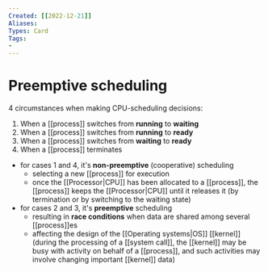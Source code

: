 ```yaml
---
Created: [[2022-12-21]]
Aliases: 
Types: Card
Tags: 
- 
---
```

# Preemptive scheduling
4 circumstances when making CPU-scheduling decisions:
1. When a [[process]] switches from **running** to **waiting**
2. When a [[process]] switches from **running** to **ready**
3. When a [[process]] switches from **waiting** to **ready**
4. When a [[process]] terminates
- for cases 1 and 4, it's **non-preemptive** (cooperative) scheduling
  - selecting a new [[process]] for execution
  - once the [[Processor|CPU]] has been allocated to a [[process]], 
    the [[process]] keeps the [[Processor|CPU]] until it releases it 
    (by termination or by switching to the waiting state)
- for cases 2 and 3, it's **preemptive** scheduling
  - resulting in **race conditions** when data are shared among several [[process]]es
  - affecting the design of the [[Operating systems|OS]] [[kernel]]
    (during the processing of a [[system call]], 
    the [[kernel]] may be busy with activity on behalf of a [[process]], 
    and such activities may involve changing important [[kernel]] data)